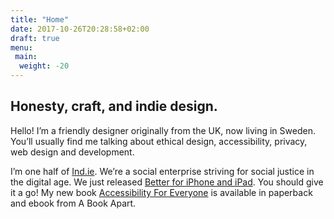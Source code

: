 ```yaml
---
title: "Home"
date: 2017-10-26T20:28:58+02:00
draft: true
menu:
 main:
  weight: -20
---
```


## Honesty, craft, and indie design.

Hello! I’m a friendly designer originally from the UK, now living in Sweden. You’ll usually find me talking about ethical design, accessibility, privacy, web design and development.

I’m one half of [Ind.ie](https://ind.ie). We’re a social enterprise striving for social justice in the digital age. We just released [Better for iPhone and iPad](https://better.fyi). You should give it a go! My new book [Accessibility For Everyone](https://abookapart.com/products/accessibility-for-everyone) is available in paperback and ebook from A Book Apart.